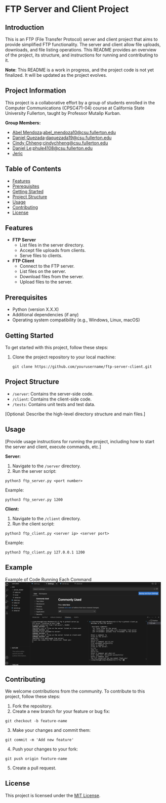 # FTP Server and Client Project

## Introduction

This is an FTP (File Transfer Protocol) server and client project that aims to provide simplified FTP functionality. The server and client allow file uploads, downloads, and file listing operations. This README provides an overview of the project, its structure, and instructions for running and contributing to it.

**Note**: This README is a work in progress, and the project code is not yet finalized. It will be updated as the project evolves.


## Project Information

This project is a collaborative effort by a group of students enrolled in the Computer Communications (CPSC471-04) course at California State University Fullerton, taught by Professor Mutalip Kurban.

**Group Members:**

- [Abel Mendoza](abel_mendoza10@csu.fullerton.edu):abel_mendoza10@csu.fullerton.edu 
- [Daniel Quezada](daquezada19@csu.fullerton.edu):daquezada19@csu.fullerton.edu
- [Cindy Chheng](cindychheng@csu.fullerton.edu):cindychheng@csu.fullerton.edu
- [Daniel Le](phule4108@csu.fullerton.edu):phule4108@csu.fullerton.edu
- [Jeric](https://github.com/member5username)



## Table of Contents

- [Features](#features)
- [Prerequisites](#prerequisites)
- [Getting Started](#getting-started)
- [Project Structure](#project-structure)
- [Usage](#usage)
- [Contributing](#contributing)
- [License](#license)

## Features

- **FTP Server**
  - List files in the server directory.
  - Accept file uploads from clients.
  - Serve files to clients.
- **FTP Client**
  - Connect to the FTP server.
  - List files on the server.
  - Download files from the server.
  - Upload files to the server.

## Prerequisites

- Python (version X.X.X)
- Additional dependencies (if any)
- Operating system compatibility (e.g., Windows, Linux, macOS)

## Getting Started

To get started with this project, follow these steps:

1. Clone the project repository to your local machine:

   ```shell
   git clone https://github.com/yourusername/ftp-server-client.git
   ```





## Project Structure

* `/server`: Contains the server-side code.
* `/client`: Contains the client-side code.
* `/tests`: Contains unit tests and test data.

[Optional: Describe the high-level directory structure and main files.]

## Usage

[Provide usage instructions for running the project, including how to start the server and client, execute commands, etc.]

**Server:**

1. Navigate to the `/server` directory.
2. Run the server script:

```shell
python3 ftp_server.py <port number>
```

Example:
```shell
python3 ftp_server.py 1200
```

**Client:**

1. Navigate to the `/client` directory.
2. Run the client script:

```shell
python3 ftp_client.py <server ip> <server port>
```

Example:
```shell
python3 ftp_client.py 127.0.0.1 1200
```

## Example
Example of Code Running Each Command
![alt text](screenshot.png)

## Contributing

We welcome contributions from the community. To contribute to this project, follow these steps:

1. Fork the repository.
2. Create a new branch for your feature or bug fix:

```shell
git checkout -b feature-name
```

3. Make your changes and commit them:

```shell
git commit -m 'Add new feature'
```

4. Push your changes to your fork:

```shell
git push origin feature-name
```

5. Create a pull request.

## License

This project is licensed under the [MIT License](https://chat.openai.com/c/LICENSE).
